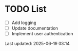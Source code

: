 # TODO List

- [ ] Add logging
- [ ] Update documentation
- [ ] Implement user authentication

Last updated: 2025-06-19 03:14
